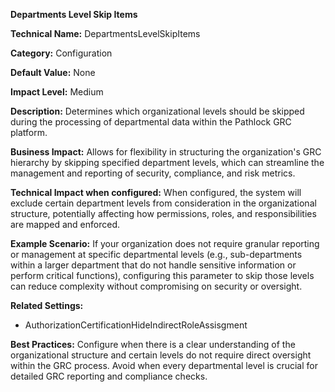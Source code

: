 **Departments Level Skip Items**

**Technical Name:** DepartmentsLevelSkipItems

**Category:** Configuration

**Default Value:** None

**Impact Level:** Medium

**Description:** Determines which organizational levels should be skipped during the processing of departmental data within the Pathlock GRC platform.

**Business Impact:** Allows for flexibility in structuring the organization's GRC hierarchy by skipping specified department levels, which can streamline the management and reporting of security, compliance, and risk metrics.

**Technical Impact when configured:** When configured, the system will exclude certain department levels from consideration in the organizational structure, potentially affecting how permissions, roles, and responsibilities are mapped and enforced.

**Example Scenario:** If your organization does not require granular reporting or management at specific departmental levels (e.g., sub-departments within a larger department that do not handle sensitive information or perform critical functions), configuring this parameter to skip those levels can reduce complexity without compromising on security or oversight.

**Related Settings:** 

- AuthorizationCertificationHideIndirectRoleAssisgment

**Best Practices:** Configure when there is a clear understanding of the organizational structure and certain levels do not require direct oversight within the GRC process. Avoid when every departmental level is crucial for detailed GRC reporting and compliance checks.